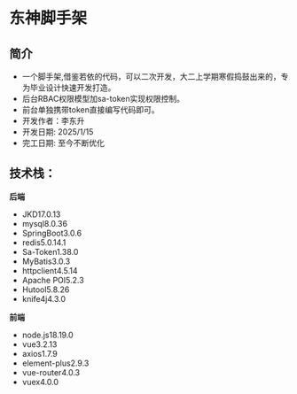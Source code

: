 # 东神脚手架

## 简介

* 一个脚手架,借鉴若依的代码，可以二次开发，大二上学期寒假捣鼓出来的，专为毕业设计快速开发打造。
* 后台RBAC权限模型加sa-token实现权限控制。
* 前台单独携带token直接编写代码即可。
* 开发作者：李东升
* 开发日期: 2025/1/15
* 完工日期: 至今不断优化

## 技术栈：

**后端**

* JKD17.0.13
* mysql8.0.36
* SpringBoot3.0.6
* redis5.0.14.1
* Sa-Token1.38.0
* MyBatis3.0.3
* httpclient4.5.14
* Apache POI5.2.3
* Hutool5.8.26
* knife4j4.3.0

**前端**

* node.js18.19.0
* vue3.2.13
* axios1.7.9
* element-plus2.9.3
* vue-router4.0.3
* vuex4.0.0
